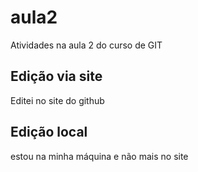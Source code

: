 # aula2
Atividades na aula 2 do curso de GIT

## Edição via site

Editei no site do github

## Edição local

estou na minha máquina e não mais no site
